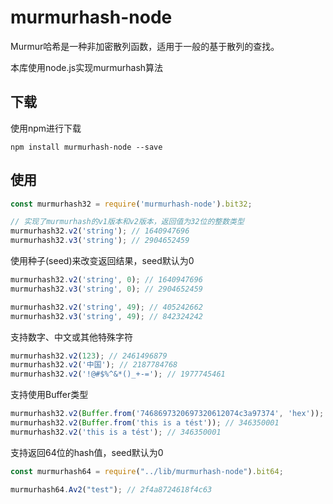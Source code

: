 # murmurhash-node

Murmur哈希是一种非加密散列函数，适用于一般的基于散列的查找。

本库使用node.js实现murmurhash算法

## 下载

使用npm进行下载

```
npm install murmurhash-node --save
```

## 使用

```javascript
const murmurhash32 = require('murmurhash-node').bit32;

// 实现了murmurhash的v1版本和v2版本，返回值为32位的整数类型
murmurhash32.v2('string'); // 1640947696
murmurhash32.v3('string'); // 2904652459
```

使用种子(seed)来改变返回结果，seed默认为0

```javascript
murmurhash32.v2('string', 0); // 1640947696
murmurhash32.v3('string', 0); // 2904652459

murmurhash32.v2('string', 49); // 405242662
murmurhash32.v3('string', 49); // 842324242
```

支持数字、中文或其他特殊字符

```javascript
murmurhash32.v2(123); // 2461496879
murmurhash32.v2('中国'); // 2187784768
murmurhash32.v2('!@#$%^&*()_+-='); // 1977745461
```

支持使用Buffer类型

```javascript
murmurhash32.v2(Buffer.from('7468697320697320612074c3a97374', 'hex')); // 346350001
murmurhash32.v2(Buffer.from('this is a tést')); // 346350001
murmurhash32.v2('this is a tést'); // 346350001
```

支持返回64位的hash值，seed默认为0

```javascript
const murmurhash64 = require("../lib/murmurhash-node").bit64;

murmurhash64.Av2("test"); // 2f4a8724618f4c63
```

